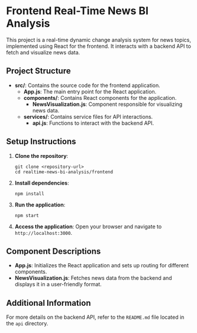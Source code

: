 # Frontend Real-Time News BI Analysis

This project is a real-time dynamic change analysis system for news topics, implemented using React for the frontend. It interacts with a backend API to fetch and visualize news data.

## Project Structure

- **src/**: Contains the source code for the frontend application.
  - **App.js**: The main entry point for the React application.
  - **components/**: Contains React components for the application.
    - **NewsVisualization.js**: Component responsible for visualizing news data.
  - **services/**: Contains service files for API interactions.
    - **api.js**: Functions to interact with the backend API.

## Setup Instructions

1. **Clone the repository**:
   ```
   git clone <repository-url>
   cd realtime-news-bi-analysis/frontend
   ```

2. **Install dependencies**:
   ```
   npm install
   ```

3. **Run the application**:
   ```
   npm start
   ```

4. **Access the application**:
   Open your browser and navigate to `http://localhost:3000`.

## Component Descriptions

- **App.js**: Initializes the React application and sets up routing for different components.
- **NewsVisualization.js**: Fetches news data from the backend and displays it in a user-friendly format.

## Additional Information

For more details on the backend API, refer to the `README.md` file located in the `api` directory.